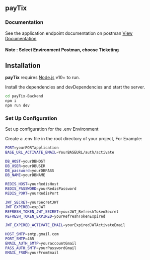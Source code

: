 ## payTix

### Documentation

See the application endpoint documentation on postman [View Documentation](https://documenter.getpostman.com/view/10726334/UUxzA7Hc)

#### Note : Select Environment Postman, choose <b>Ticketing</b>

## Installation

<b>payTix</b> requires [Node.js](https://nodejs.org/) v10+ to run.

Install the dependencies and devDependencies and start the server.

```sh
cd payTix-Backend
npm i
npm run dev
```

### Set Up Configuration

Set up configuration for the .env Environment

Create a .env file in the root directory of your project, For Example:

```sh
PORT=yourPORTapplication
BASE_URL_ACTIVATE_EMAIL=YourBASEURL/auth/activate

DB_HOST=yourDBHOST
DB_USER=yourDBUSER
DB_password=yourDBPASS
DB_NAME=yourDBNAME

REDIS_HOST=yourRedisHost
REDIS_PASSWORD=yourRedisPassword
REDIS_PORT=yourRedisPort

JWT_SECRET=yourSecretJWT
JWT_EXPIRED=expJWT
REFRESH_TOKEN_JWT_SECRET=yourJWT_RefreshTokenSecret
REFRESH_TOKEN_EXPIRED=yourRefreshTokenExpired

JWT_EXPIRED_ACTIVATE_EMAIL=yourExpiredJWTActivateEmail

HOST_SMTP=smtp.gmail.com
PORT_SMTP=465
EMAIL_AUTH_SMTP=youraccountGmail
PASS_AUTH_SMTP=yourPasswordGmail
EMAIL_FROM=yourFromEmail
```
